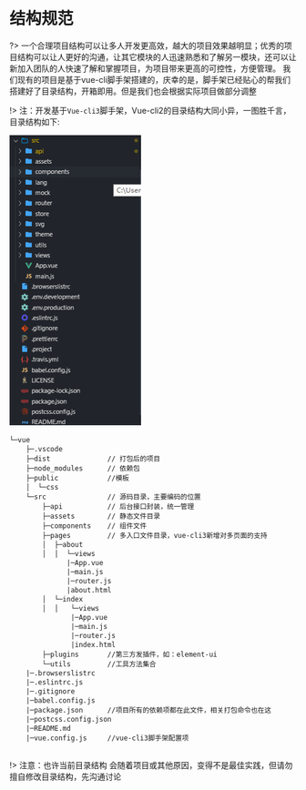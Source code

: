 # 结构规范

?> 一个合理项目结构可以让多人开发更高效，越大的项目效果越明显；优秀的项目结构可以让人更好的沟通，让其它模块的人迅速熟悉和了解另一模块，还可以让新加入团队的人快速了解和掌握项目，为项目带来更高的可控性，方便管理。
我们现有的项目是基于vue-cli脚手架搭建的，庆幸的是，脚手架已经贴心的帮我们搭建好了目录结构，开箱即用。但是我们也会根据实际项目做部分调整

!> 注：开发基于`Vue-cli3`脚手架，Vue-cli2的目录结构大同小异，一图胜千言，目录结构如下:


![dir](/static/dir.png)


```
└─vue
    ├─.vscode
    ├─dist              // 打包后的项目
    ├─node_modules      // 依赖包
    ├─public            //模板
    │  └─css
    └─src               // 源码目录，主要编码的位置
        ├─api           // 后台接口封装，统一管理
        ├─assets        // 静态文件目录
        ├─components    // 组件文件
        ├─pages         // 多入口文件目录，vue-cli3新增对多页面的支持
        │  ├─about
        │  │  └─views
              |─App.vue
              |─main.js
              |─router.js
              |about.html
        │  └─index
        │  │   └─views
               |─App.vue
               |─main.js
               |─router.js
               |index.html
        ├─plugins       //第三方发插件，如：element-ui
        └─utils         //工具方法集合
    |─.browserslistrc
    |─.eslintrc.js
    |─.gitignore
    |─babel.config.js
    |─package.json      //项目所有的依赖项都在此文件，相关打包命令也在这
    |─postcss.config.json
    |─README.md
    |─vue.config.js     //vue-cli3脚手架配置项
    
```
!> 注意：也许当前目录结构 会随着项目或其他原因，变得不是最佳实践，但请勿擅自修改目录结构，先沟通讨论